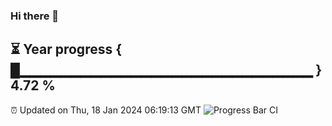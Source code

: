 ### Hi there 👋
⏳ Year progress { █▁▁▁▁▁▁▁▁▁▁▁▁▁▁▁▁▁▁▁▁▁▁▁▁▁▁▁▁▁ } 4.72 %
---
⏰ Updated on Thu, 18 Jan 2024 06:19:13 GMT
![Progress Bar CI](https://github.com/liununu/liununu/workflows/Progress%20Bar%20CI/badge.svg)
